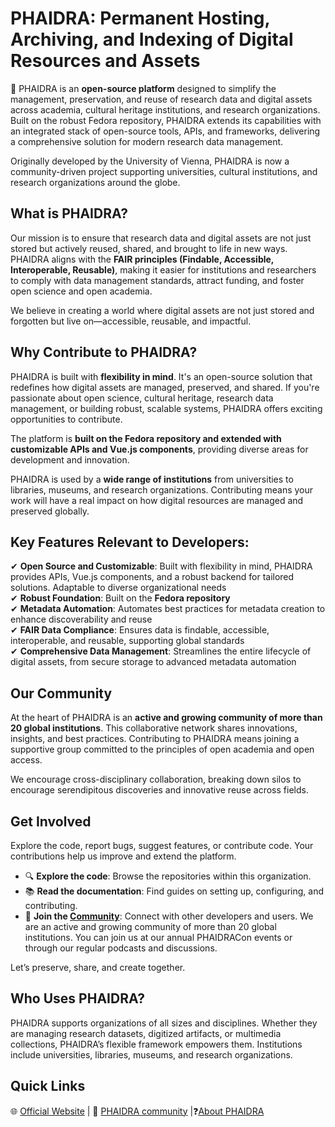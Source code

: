 # PHAIDRA: Permanent Hosting, Archiving, and Indexing of Digital Resources and Assets

📌 PHAIDRA is an **open-source platform** designed to simplify the management, preservation, and reuse of research data and digital assets across academia, cultural heritage institutions, and research organizations. Built on the robust Fedora repository, PHAIDRA extends its capabilities with an integrated stack of open-source tools, APIs, and frameworks, delivering a comprehensive solution for modern research data management.

Originally developed by the University of Vienna, PHAIDRA is now a community-driven project supporting universities, cultural institutions, and research organizations around the globe.

## What is PHAIDRA?

Our mission is to ensure that research data and digital assets are not just stored but actively reused, shared, and brought to life in new ways. PHAIDRA aligns with the **FAIR principles (Findable, Accessible, Interoperable, Reusable)**, making it easier for institutions and researchers to comply with data management standards, attract funding, and foster open science and open academia.

We believe in creating a world where digital assets are not just stored and forgotten but live on—accessible, reusable, and impactful.

## Why Contribute to PHAIDRA?

PHAIDRA is built with **flexibility in mind**. It's an open-source solution that redefines how digital assets are managed, preserved, and shared. If you're passionate about open science, cultural heritage, research data management, or building robust, scalable systems, PHAIDRA offers exciting opportunities to contribute.

The platform is **built on the Fedora repository and extended with customizable APIs and Vue.js components**, providing diverse areas for development and innovation.

PHAIDRA is used by a **wide range of institutions** from universities to libraries, museums, and research organizations. Contributing means your work will have a real impact on how digital resources are managed and preserved globally.

## Key Features Relevant to Developers:

✔ **Open Source and Customizable**: Built with flexibility in mind, PHAIDRA provides APIs, Vue.js components, and a robust backend for tailored solutions. Adaptable to diverse organizational needs  
✔ **Robust Foundation**: Built on the **Fedora repository**  
✔ **Metadata Automation**: Automates best practices for metadata creation to enhance discoverability and reuse  
✔ **FAIR Data Compliance**: Ensures data is findable, accessible, interoperable, and reusable, supporting global standards  
✔ **Comprehensive Data Management**: Streamlines the entire lifecycle of digital assets, from secure storage to advanced metadata automation  

## Our Community

At the heart of PHAIDRA is an **active and growing community of more than 20 global institutions**. This collaborative network shares innovations, insights, and best practices. Contributing to PHAIDRA means joining a supportive group committed to the principles of open academia and open access.

We encourage cross-disciplinary collaboration, breaking down silos to encourage serendipitous discoveries and innovative reuse across fields.

## Get Involved

Explore the code, report bugs, suggest features, or contribute code. Your contributions help us improve and extend the platform.

*   🔍 **Explore the code**: Browse the repositories within this organization.
*   📚 **Read the documentation**: Find guides on setting up, configuring, and contributing.
*   🤝 **Join the [Community](https://community.phaidra.org/)**: Connect with other developers and users. We are an active and growing community of more than 20 global institutions. You can join us at our annual PHAIDRACon events or through our regular podcasts and discussions.

Let’s preserve, share, and create together.

## Who Uses PHAIDRA?

PHAIDRA supports organizations of all sizes and disciplines. Whether they are managing research datasets, digitized artifacts, or multimedia collections, PHAIDRA’s flexible framework empowers them. Institutions include universities, libraries, museums, and research organizations.

## Quick Links

🌐 [Official Website](https://phaidra.org/) | 🤝 [PHAIDRA community](https://community.phaidra.org/) |❓[About PHAIDRA](https://phaidra.org/about/)
